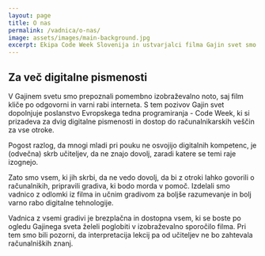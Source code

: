 ```yaml
---
layout: page
title: O nas
permalink: /vadnica/o-nas/
image: assets/images/main-background.jpg
excerpt: Ekipa Code Week Slovenija in ustvarjalci filma Gajin svet smo ustvarili vadnico, s katero želimo mladim pomagati pri razumevanju digitalnega sveta.
---
```


<h2>Za več digitalne pismenosti</h2>

<p>V Gajinem svetu smo prepoznali pomembno izobraževalno noto, saj film kliče po odgovorni in varni rabi interneta. S tem pozivov Gajin svet dopolnjuje poslanstvo Evropskega tedna programiranja - Code Week, ki si prizadeva za dvig digitalne pismenosti in dostop do računalnikarskih veščin za vse otroke.</p>

<p>Pogost razlog, da mnogi mladi pri pouku ne osvojijo digitalnih kompetenc, je (odvečna) skrb učiteljev, da ne znajo dovolj, zaradi katere se temi raje izognejo.</p>

<p>Zato smo vsem, ki jih skrbi, da ne vedo dovolj, da bi z otroki lahko govorili o računalnikih, pripravili gradiva, ki bodo morda v pomoč. Izdelali smo vadnico z odlomki iz filma in učnim gradivom za boljše razumevanje in bolj varno rabo digitalne tehnologije.</p>

<p>Vadnica z vsemi gradivi je brezplačna in dostopna vsem, ki se boste po ogledu Gajinega sveta želeli poglobiti v izobraževalno sporočilo filma. Pri tem smo bili pozorni, da interpretacija lekcij pa od učiteljev ne bo zahtevala računalniških znanj.</p>


